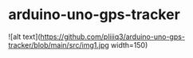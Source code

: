 # arduino-uno-gps-tracker


![alt text](https://github.com/pliiiq3/arduino-uno-gps-tracker/blob/main/src/img1.jpg width=150)
